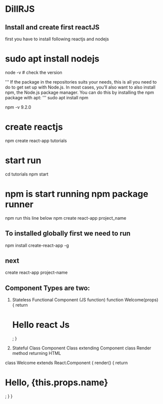 # DillRJS
## Install and create first reactJS
first you have to install following
reactjs and nodejs
# sudo apt install nodejs

node -v # check the version

'''
If the package in the repositories suits your needs, this is all you need to do to get set up with Node.js. 
In most cases, you’ll also want to also install npm, the Node.js package manager. You can do this by installing 
the npm package with apt:
'''
sudo apt install npm

npm -v
9.2.0

# create reactjs
npm create react-app tutorials

# start run
cd tutorials
npm start

# npm is start running npm package runner
npm run this line below
npm create react-app project_name

## To installed globally first we need to run
npm install create-react-app -g
## next
create react-app project-name

## Component Types are two:
1. Stateless Functional Component (JS function)
function Welcome(props){
    return <h1>Hello react Js</h1>;
}

2. Stateful Class Component
Class extending Component class
Render method returning HTML

class Welcome extends React.Component {
    render() {
        return <h1>Hello, {this.props.name}</h1>;
    }
}